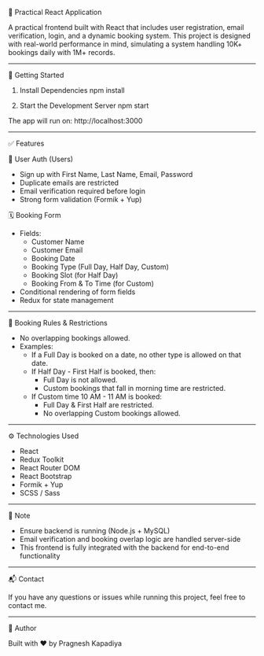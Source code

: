 🧪 Practical React Application

A practical frontend built with React that includes user registration, email verification, login, and a dynamic booking system. This project is designed with real-world performance in mind, simulating a system handling 10K+ bookings daily with 1M+ records.

---

🚀 Getting Started

1. Install Dependencies
npm install

2. Start the Development Server
npm start

The app will run on: http://localhost:3000

---

✅ Features

👤 User Auth (Users)
- Sign up with First Name, Last Name, Email, Password
- Duplicate emails are restricted
- Email verification required before login
- Strong form validation (Formik + Yup)

🗓️ Booking Form
- Fields:
  - Customer Name
  - Customer Email
  - Booking Date
  - Booking Type (Full Day, Half Day, Custom)
  - Booking Slot (for Half Day)
  - Booking From & To Time (for Custom)
- Conditional rendering of form fields
- Redux for state management

---

🧠 Booking Rules & Restrictions

- No overlapping bookings allowed.
- Examples:
  - If a Full Day is booked on a date, no other type is allowed on that date.
  - If Half Day - First Half is booked, then:
    - Full Day is not allowed.
    - Custom bookings that fall in morning time are restricted.
  - If Custom time 10 AM - 11 AM is booked:
    - Full Day & First Half are restricted.
    - No overlapping Custom bookings allowed.

---

⚙️ Technologies Used

- React
- Redux Toolkit
- React Router DOM
- React Bootstrap
- Formik + Yup
- SCSS / Sass

---

📌 Note

- Ensure backend is running (Node.js + MySQL)
- Email verification and booking overlap logic are handled server-side
- This frontend is fully integrated with the backend for end-to-end functionality

---

📬 Contact

If you have any questions or issues while running this project, feel free to contact me.

---

🏁 Author

Built with ❤️ by Pragnesh Kapadiya
